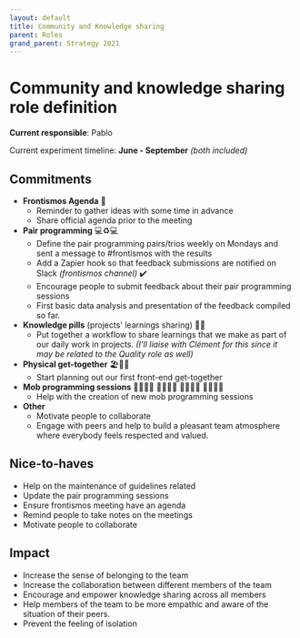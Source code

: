 ```yaml
---
layout: default
title: Community and Knowledge sharing
parent: Roles
grand_parent: Strategy 2021
---
```


# Community and knowledge sharing role definition

**Current responsible**: Pablo

Current experiment timeline: **June - September** _(both included)_

## Commitments

* **Frontismos Agenda** 📆
  * Reminder to gather ideas with some time in advance
  * Share official agenda prior to the meeting
* **Pair programming** 💻♻️:computer: 
  * Define the pair programming pairs/trios weekly on Mondays and sent a message to #frontismos with the results
  * Add a Zapier hook so that feedback submissions are notified on Slack _(frontismos channel)_ ✔️
  * Encourage people to submit feedback about their pair programming sessions
  * First basic data analysis and presentation of the feedback compiled so far.
* **Knowledge pills** (projects' learnings sharing) 💊:book:
  * Put together a workflow to share learnings that we make as part of our daily work in projects. _(I'll liaise with Clément for this since it may be related to the Quality role as well)_
* **Physical get-together** 🏖️🌴🙌
  * Start planning out our first front-end get-together
* **Mob programming sessions** 👨‍👨‍👦‍👦 👩‍👩‍👧‍👦 👨‍👨‍👦‍👦 👩‍👩‍👧‍👦
  * Help with the creation of new mob programming sessions
* **Other**
  * Motivate people to collaborate
  * Engage with peers and help to build a pleasant team atmosphere where everybody feels respected and valued.



## Nice-to-haves

* Help on the maintenance of guidelines related
* Update the pair programming sessions
* Ensure frontismos meeting have an agenda
* Remind people to take notes on the meetings
* Motivate people to collaborate

## Impact

* Increase the sense of belonging to the team
* Increase the collaboration between different members of the team
* Encourage and empower knowledge sharing across all members
* Help members of the team to be more empathic and aware of the situation of their peers.
* Prevent the feeling of isolation


